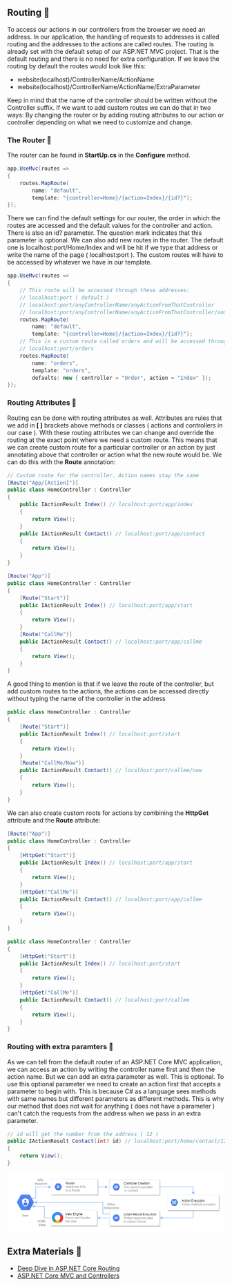 ## Routing 🔹
To access our actions in our controllers from the browser we need an address. In our application, the handling of requests to addresses is called routing and the addresses to the actions are called routes. The routing is already set with the default setup of our ASP.NET MVC project. That is the default routing and there is no need for extra configuration. If we leave the routing by default the routes would look like this:
* website(localhost)/ControllerName/ActionName
* website(localhost)/ControllerName/ActionName/ExtraParameter

Keep in mind that the name of the controller should be written without the Controller suffix. If we want to add custom routes we can do that in two ways: By changing the router or by adding routing attributes to our action or controller depending on what we need to customize and change.
### The Router 🔽
The router can be found in **StartUp.cs** in the **Configure** method.
```csharp
app.UseMvc(routes =>
{
    routes.MapRoute(
        name: "default",
        template: "{controller=Home}/{action=Index}/{id?}");
});
```
There we can find the default settings for our router, the order in which the routes are accessed and the default values for the controller and action. There is also an id? parameter. The question mark indicates that this parameter is optional. We can also add new routes in the router. The default one is localhost:port/Home/Index and will be hit if we type that address or write the name of the page ( localhost:port ). The custom routes will have to be accessed by whatever we have in our template.
```csharp
app.UseMvc(routes =>
{
	// This route will be accessed through these addresses:
	// localhost:port ( default )
	// localhost:port/anyControllerName/anyActionFromThatController
	// localhost:port/anyControllerName/anyActionFromThatController/someParameter
    routes.MapRoute(
        name: "default",
        template: "{controller=Home}/{action=Index}/{id?}");
    // This is a custom route called orders and will be accessed through:
    // localhost:port/orders
    routes.MapRoute(
        name: "orders",
        template: "orders",
        defaults: new { controller = "Order", action = "Index" });
});
```
### Routing Attributes 🔽
Routing can be done with routing attributes as well. Attributes are rules that we add in **[ ]** brackets above methods or classes ( actions and controllers in our case ). With these routing attributes we can change and override the routing at the exact point where we need a custom route. This means that we can create custom route for a particular controller or an action by just annotating above that controller or action what the new route would be. We can do this with the **Route** annotation:
```csharp
// Custom route for the controller. Action names stay the same
[Route("App/[Action]")]
public class HomeController : Controller
{
    public IActionResult Index() // localhost:port/app/index
    {
        return View();
    }
    public IActionResult Contact() // localhost:port/app/contact
    {
        return View();
    }
}
```
```csharp
[Route("App")]
public class HomeController : Controller
{
    [Route("Start")]
    public IActionResult Index() // localhost:port/app/start
    {
        return View();
    }
    [Route("CallMe")]
    public IActionResult Contact() // localhost:port/app/callme
    {
        return View();
    }
}
```
A good thing to mention is that if we leave the route of the controller, but add custom routes to the actions, the actions can be accessed directly without typing the name of the controller in the address
```csharp
public class HomeController : Controller
{
    [Route("Start")]
    public IActionResult Index() // localhost:port/start
    {
        return View();
    }
    [Route("CallMe/Now")]
    public IActionResult Contact() // localhost:port/callme/now
    {
        return View();
    }
}
```
We can also create custom roots for actions by combining the **HttpGet** attribute and the **Route** attribute:
```csharp
[Route("App")]
public class HomeController : Controller
{
    [HttpGet("Start")]
    public IActionResult Index() // localhost:port/app/start
    {
        return View();
    }
    [HttpGet("CallMe")]
    public IActionResult Contact() // localhost:port/app/callme
    {
        return View();
    }
}
```
```csharp
public class HomeController : Controller
{
    [HttpGet("Start")]
    public IActionResult Index() // localhost:port/start
    {
        return View();
    }
    [HttpGet("CallMe")]
    public IActionResult Contact() // localhost:port/callme
    {
        return View();
    }
}
```
### Routing with extra paramters 🔽
As we can tell from the default router of an ASP.NET Core MVC application, we can access an action by writing the controller name first and then the action name. But we can add an extra parameter as well. This is optional. To use this optional parameter we need to create an action first that accepts a parameter to begin with. This is because C# as a language sees methods with same names but different parameters as different methods. This is why our method that does not wait for anything ( does not have a parameter ) can't catch the requests from the address when we pass in an extra parameter. 
```csharp
// id will get the number from the address ( 12 )
public IActionResult Contact(int? id) // localhost:port/home/contact/12
{
	return View();
}
```
![How a Controller works](https://github.com/sedc-codecademy/sedc7-08-aspnetmvc/blob/master/g1/Class%203/img/class21.png?raw=true)

## Extra Materials 📘
* [Deep Dive in ASP.NET Core Routing](https://stormpath.com/blog/routing-in-asp-net-core)
* [ASP.NET Core MVC and Controllers](https://www.youtube.com/watch?v=2n7keI_E8tE)
